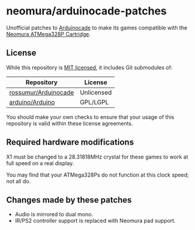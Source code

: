 # neomura/arduinocade-patches

Unofficial patches to [Arduinocade](https://github.com/rossumur/Arduinocade) to make its games compatible with the [Neomura ATMega328P Cartridge](https://github.com/neomura/atmega328p-cartridge).

## License

While this repository is [MIT licensed](./license.md), it includes Git submodules of:

| Repository                                                      | License    |
| --------------------------------------------------------------- | ---------- |
| [rossumur/Arduinocade](https://github.com/rossumur/Arduinocade) | Unlicensed |
| [arduino/Arduino](https://github.com/arduino/Arduino)           | GPL/LGPL   |

You should make your own checks to ensure that your usage of this repository is valid within these license agreements.

## Required hardware modifications

X1 must be changed to a 28.31818MHz crystal for these games to work at full speed on a real display.

You may find that your ATMega328Ps do not function at this clock speed; not all do.

## Changes made by these patches

- Audio is mirrored to dual mono.
- IR/PS2 controller support is replaced with Neomura pad support.
